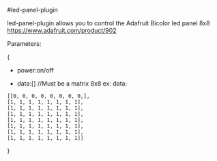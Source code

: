 #led-panel-plugin

led-panel-plugin allows you to control the Adafruit Bicolor led panel 8x8 
https://www.adafruit.com/product/902

Parameters:

 {

 - power:on/off

 - data:[] //Must be a matrix 8x8 ex: data: 
 ```
[[0, 0, 0, 0, 0, 0, 0, 0,],
[1, 1, 1, 1, 1, 1, 1, 1],
[1, 1, 1, 1, 1, 1, 1, 1],
[1, 1, 1, 1, 1, 1, 1, 1],
[1, 1, 1, 1, 1, 1, 1, 1],
[1, 1, 1, 1, 1, 1, 1, 1],
[1, 1, 1, 1, 1, 1, 1, 1],
[1, 1, 1, 1, 1, 1, 1, 1]]
```
 }
